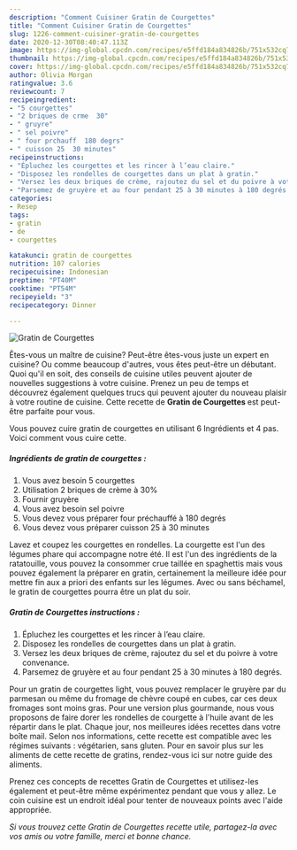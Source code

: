 ```yaml
---
description: "Comment Cuisiner Gratin de Courgettes"
title: "Comment Cuisiner Gratin de Courgettes"
slug: 1226-comment-cuisiner-gratin-de-courgettes
date: 2020-12-30T08:40:47.113Z
image: https://img-global.cpcdn.com/recipes/e5ffd184a834826b/751x532cq70/gratin-de-courgettes-photo-principale-de-la-recette.jpg
thumbnail: https://img-global.cpcdn.com/recipes/e5ffd184a834826b/751x532cq70/gratin-de-courgettes-photo-principale-de-la-recette.jpg
cover: https://img-global.cpcdn.com/recipes/e5ffd184a834826b/751x532cq70/gratin-de-courgettes-photo-principale-de-la-recette.jpg
author: Olivia Morgan
ratingvalue: 3.6
reviewcount: 7
recipeingredient:
- "5 courgettes"
- "2 briques de crme  30"
- " gruyre"
- " sel poivre"
- " four prchauff  180 degrs"
- " cuisson 25  30 minutes"
recipeinstructions:
- "Épluchez les courgettes et les rincer à l’eau claire."
- "Disposez les rondelles de courgettes dans un plat à gratin."
- "Versez les deux briques de crème, rajoutez du sel et du poivre à votre convenance."
- "Parsemez de gruyère et au four pendant 25 à 30 minutes à 180 degrés."
categories:
- Resep
tags:
- gratin
- de
- courgettes

katakunci: gratin de courgettes 
nutrition: 107 calories
recipecuisine: Indonesian
preptime: "PT40M"
cooktime: "PT54M"
recipeyield: "3"
recipecategory: Dinner

---
```



![Gratin de Courgettes](https://img-global.cpcdn.com/recipes/e5ffd184a834826b/751x532cq70/gratin-de-courgettes-photo-principale-de-la-recette.jpg)

Êtes-vous un maître de cuisine? Peut-être êtes-vous juste un expert en cuisine? Ou comme beaucoup d'autres, vous êtes peut-être un débutant. Quoi qu'il en soit, des conseils de cuisine utiles peuvent ajouter de nouvelles suggestions à votre cuisine. Prenez un peu de temps et découvrez également quelques trucs qui peuvent ajouter du nouveau plaisir à votre routine de cuisine. Cette recette de <strong> Gratin de Courgettes </strong> est peut-être parfaite pour vous.

<!--inarticleads1-->

Vous pouvez cuire gratin de courgettes en utilisant 6 Ingrédients et 4 pas. Voici comment vous cuire cette.

##### Ingrédients de gratin de courgettes :

1. Vous avez besoin 5 courgettes
1. Utilisation 2 briques de crème à 30%
1. Fournir  gruyère
1. Vous avez besoin  sel poivre
1. Vous devez vous préparer  four préchauffé à 180 degrés
1. Vous devez vous préparer  cuisson 25 à 30 minutes


Lavez et coupez les courgettes en rondelles. La courgette est l&#39;un des légumes phare qui accompagne notre été. Il est l&#39;un des ingrédients de la ratatouille, vous pouvez la consommer crue taillée en spaghettis mais vous pouvez également la préparer en gratin, certainement la meilleure idée pour mettre fin aux a priori des enfants sur les légumes. Avec ou sans béchamel, le gratin de courgettes pourra être un plat du soir. 

<!--inarticleads2-->

##### Gratin de Courgettes instructions :

1. Épluchez les courgettes et les rincer à l’eau claire.
1. Disposez les rondelles de courgettes dans un plat à gratin.
1. Versez les deux briques de crème, rajoutez du sel et du poivre à votre convenance.
1. Parsemez de gruyère et au four pendant 25 à 30 minutes à 180 degrés.


Pour un gratin de courgettes light, vous pouvez remplacer le gruyère par du parmesan ou même du fromage de chèvre coupé en cubes, car ces deux fromages sont moins gras. Pour une version plus gourmande, nous vous proposons de faire dorer les rondelles de courgette à l&#39;huile avant de les répartir dans le plat. Chaque jour, nos meilleures idées recettes dans votre boîte mail. Selon nos informations, cette recette est compatible avec les régimes suivants : végétarien, sans gluten. Pour en savoir plus sur les aliments de cette recette de gratins, rendez-vous ici sur notre guide des aliments. 

<!--inarticleads1-->

<p>
Prenez ces concepts de recettes Gratin de Courgettes et utilisez-les également et peut-être même expérimentez pendant que vous y allez. Le coin cuisine est un endroit idéal pour tenter de nouveaux points avec l'aide appropriée.
</p>

<p>
<i>Si vous trouvez cette Gratin de Courgettes recette utile, partagez-la avec vos amis ou votre famille, merci et bonne chance.</i>
</p>

